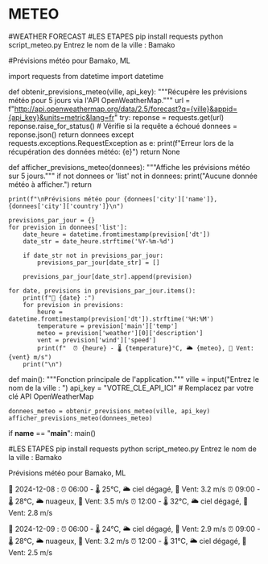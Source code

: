 # METEO
#WEATHER FORECAST 
#LES ETAPES
pip install requests
python script_meteo.py
Entrez le nom de la ville : Bamako

#Prévisions météo pour Bamako, ML

import requests
from datetime import datetime

def obtenir_previsions_meteo(ville, api_key):
    """Récupère les prévisions météo pour 5 jours via l'API OpenWeatherMap."""
    url = f"http://api.openweathermap.org/data/2.5/forecast?q={ville}&appid={api_key}&units=metric&lang=fr"
    try:
        reponse = requests.get(url)
        reponse.raise_for_status()  # Vérifie si la requête a échoué
        donnees = reponse.json()
        return donnees
    except requests.exceptions.RequestException as e:
        print(f"Erreur lors de la récupération des données météo: {e}")
        return None

def afficher_previsions_meteo(donnees):
    """Affiche les prévisions météo sur 5 jours."""
    if not donnees or 'list' not in donnees:
        print("Aucune donnée météo à afficher.")
        return
    
    print(f"\nPrévisions météo pour {donnees['city']['name']}, {donnees['city']['country']}\n")
    
    previsions_par_jour = {}
    for prevision in donnees['list']:
        date_heure = datetime.fromtimestamp(prevision['dt'])
        date_str = date_heure.strftime('%Y-%m-%d')
        
        if date_str not in previsions_par_jour:
            previsions_par_jour[date_str] = []

        previsions_par_jour[date_str].append(prevision)
    
    for date, previsions in previsions_par_jour.items():
        print(f"📅 {date} :")
        for prevision in previsions:
            heure = datetime.fromtimestamp(prevision['dt']).strftime('%H:%M')
            temperature = prevision['main']['temp']
            meteo = prevision['weather'][0]['description']
            vent = prevision['wind']['speed']
            print(f"  ⏰ {heure} - 🌡️ {temperature}°C, 🌥️ {meteo}, 💨 Vent: {vent} m/s")
        print("\n")

def main():
    """Fonction principale de l'application."""
    ville = input("Entrez le nom de la ville : ")
    api_key = "VOTRE_CLE_API_ICI"  # Remplacez par votre clé API OpenWeatherMap
    
    donnees_meteo = obtenir_previsions_meteo(ville, api_key)
    afficher_previsions_meteo(donnees_meteo)

if __name__ == "__main__":
    main()

#LES ETAPES
pip install requests
python script_meteo.py
Entrez le nom de la ville : Bamako

Prévisions météo pour Bamako, ML

📅 2024-12-08 :
  ⏰ 06:00 - 🌡️ 25°C, 🌥️ ciel dégagé, 💨 Vent: 3.2 m/s
  ⏰ 09:00 - 🌡️ 28°C, 🌥️ nuageux, 💨 Vent: 3.5 m/s
  ⏰ 12:00 - 🌡️ 32°C, 🌥️ ciel dégagé, 💨 Vent: 2.8 m/s

📅 2024-12-09 :
  ⏰ 06:00 - 🌡️ 24°C, 🌥️ ciel dégagé, 💨 Vent: 2.9 m/s
  ⏰ 09:00 - 🌡️ 28°C, 🌥️ nuageux, 💨 Vent: 3.2 m/s
  ⏰ 12:00 - 🌡️ 31°C, 🌥️ ciel dégagé, 💨 Vent: 2.5 m/s
